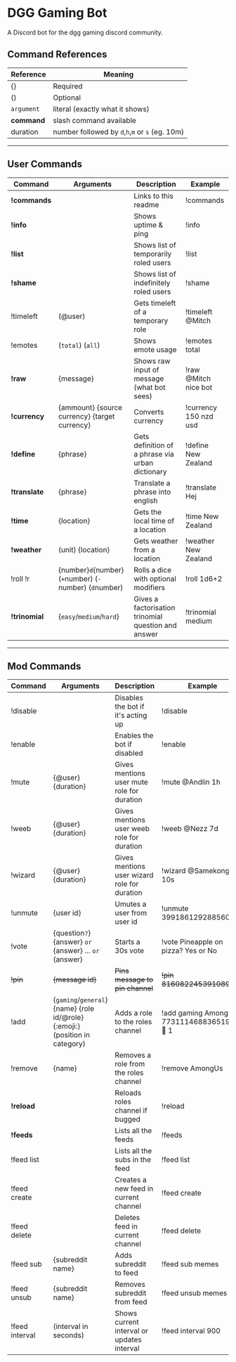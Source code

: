 # DGG Gaming Bot

A Discord bot for the dgg gaming discord community.

## Command References

| Reference   | Meaning                                         |
|-------------|-------------------------------------------------|
| {}          | Required                                        |
| ()          | Optional                                        |
| `argument`  | literal (exactly what it shows)                 |
| **command** | slash command available                         |
| duration    | number followed by `d`,`h`,`m` or `s` (eg. 10m) |

___

## User Commands

| Command        | Arguments                                               | Description                                         | Example               |
|----------------|---------------------------------------------------------|-----------------------------------------------------|-----------------------|
| **!commands**  |                                                         | Links to this readme                                | !commands             |
| **!info**      |                                                         | Shows uptime & ping                                 | !info                 |
| **!list**      |                                                         | Shows list of temporarily roled users               | !list                 |
| **!shame**     |                                                         | Shows list of indefinitely roled users              | !shame                |
| !timeleft      | (@user)                                                 | Gets timeleft of a temporary role                   | !timeleft @Mitch      |
| !emotes        | (`total`) (`all`)                                       | Shows emote usage                                   | !emotes total         |
| **!raw**       | {message}                                               | Shows raw input of message (what bot sees)          | !raw @Mitch nice bot  |
| **!currency**  | {ammount} {source currency} {target currency}           | Converts currency                                   | !currency 150 nzd usd |
| **!define**    | {phrase}                                                | Gets definition of a phrase via urban dictionary    | !define New Zealand   |
| **!translate** | {phrase}                                                | Translate a phrase into english                     | !translate Hej        |
| **!time**      | {location}                                              | Gets the local time of a location                   | !time New Zealand     |
| **!weather**   | (unit) {location}                                       | Gets weather from a location                        | !weather New Zealand  |
| !roll !r       | {number}`d`{number} (`+`number) (`-`number) (`d`number) | Rolls a dice with optional modifiers                | !roll 1d6+2           |
| **!trinomial** | {`easy`/`medium`/`hard`}                                | Gives a factorisation trinomial question and answer | !trinomial medium     |

___

## Mod Commands

| Command        | Arguments                                                                    | Description                                  | Example                                     |
|----------------|------------------------------------------------------------------------------|----------------------------------------------|---------------------------------------------|
| !disable       |                                                                              | Disables the bot if it's acting up           | !disable                                    |
| !enable        |                                                                              | Enables the bot if disabled                  | !enable                                     |
| !mute          | {@user} {duration}                                                           | Gives mentions user mute role for duration   | !mute @Andlin 1h                            |
| !weeb          | {@user} {duration}                                                           | Gives mentions user weeb role for duration   | !weeb @Nezz 7d                              |
| !wizard        | {@user} {duration}                                                           | Gives mentions user wizard role for duration | !wizard @Samekonge 10s                      |
| !unmute        | {user id}                                                                    | Umutes a user from user id                   | !unmute 399186129288560651                  |
| !vote          | {question`?`} {answer} `or` {answer} ... `or` (answer)                       | Starts a 30s vote                            | !vote Pineapple on pizza? Yes or No         |
| ~~!pin~~       | ~~{message id}~~                                                             | ~~Pins message to pin channel~~              |~~!pin 816082245391089664~~                  |
| !add           | {`gaming`/`general`} {name} {role id/@role} {:emoji:} (position in category) | Adds a role to the roles channel             | !add gaming AmongUs 773111468836519936 🔪 1 |
| !remove        | {name}                                                                       | Removes a role from the roles channel        | !remove AmongUs                             |
| **!reload**    |                                                                              | Reloads roles channel if bugged              | !reload                                     |
| **!feeds**     |                                                                              | Lists all the feeds                          | !feeds                                      |
| !feed list     |                                                                              | Lists all the subs in the feed               | !feed list                                  |
| !feed create   |                                                                              | Creates a new feed in current channel        | !feed create                                |
| !feed delete   |                                                                              | Deletes feed in current channel              | !feed delete                                |
| !feed sub      | {subreddit name}                                                             | Adds subreddit to feed                       | !feed sub memes                             |
| !feed unsub    | {subreddit name}                                                             | Removes subreddit from feed                  | !feed unsub memes                           |
| !feed interval | (interval in seconds)                                                        | Shows current interval or updates interval   | !feed interval 900                          |
